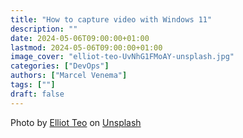 ```yaml
---
title: "How to capture video with Windows 11"
description: ""
date: 2024-05-06T09:00:00+01:00
lastmod: 2024-05-06T09:00:00+01:00
image_cover: "elliot-teo-UvNhG1FMoAY-unsplash.jpg"
categories: ["DevOps"]
authors: ["Marcel Venema"] 
tags: [""]
draft: false
---
```





Photo by <a href="https://unsplash.com/@elliotteo?utm_content=creditCopyText&utm_medium=referral&utm_source=unsplash">Elliot Teo</a> on <a href="https://unsplash.com/photos/person-holding-phone-videoing-UvNhG1FMoAY?utm_content=creditCopyText&utm_medium=referral&utm_source=unsplash">Unsplash</a>
  